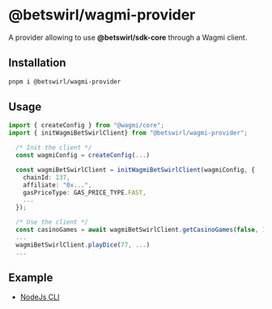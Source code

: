 # @betswirl/wagmi-provider

A provider allowing to use **@betswirl/sdk-core** through a Wagmi client.

## Installation

```bash
pnpm i @betswirl/wagmi-provider
```

## Usage
```typescript
import { createConfig } from "@wagmi/core";
import { initWagmiBetSwirlClient} from "@betswirl/wagmi-provider";

  /* Init the client */
  const wagmiConfig = createConfig(...)

  const wagmiBetSwirlClient = initWagmiBetSwirlClient(wagmiConfig, {
    chainId: 137,
    affiliate: "0x...",
    gasPriceType: GAS_PRICE_TYPE.FAST,
    ...
  });

  /* Use the client */
  const casinoGames = await wagmiBetSwirlClient.getCasinoGames(false, 137);
  ...
  wagmiBetSwirlClient.playDice(77, ...)
  ...

```

## Example

- [NodeJs CLI](https://github.com/BetSwirl/sdk/tree/main/examples/node)